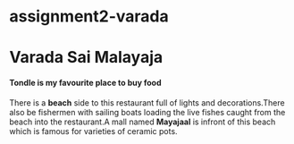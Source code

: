 # assignment2-varada
# Varada Sai Malayaja
#### Tondle is my favourite place to buy food

There is a **beach** side to this restaurant full of lights and decorations.There also be fishermen with sailing boats loading the live fishes caught from the beach into the restaurant.A mall named **Mayajaal** is infront of this beach which is famous for varieties of ceramic pots.

